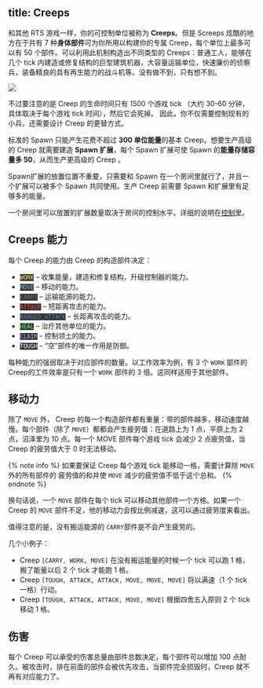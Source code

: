 title: Creeps
---

和其他 RTS 游戏一样，你的可控制单位被称为 **Creeps**。但是 Screeps 炫酷的地方在于共有 7 种**身体部件**可为你所用以构建你的专属 Creep，每个单位上最多可以有 50 个部件。可以利用此机制构造出不同类型的 Creeps：普通工人，能够在几个 tick 内建造或修复结构的巨型建筑机器，大容量运输单位，快速廉价的侦察兵，装备精良的具有再生能力的战斗机等。没有做不到，只有想不到。

![](img/bodyparts.png)

不过要注意的是 Creep 的生命时间只有 1500 个游戏 tick （大约 30-60 分钟，具体取决于每个游戏 tick 时间），然后它会死掉。 因此，你不仅需要控制现有的小兵，还需要设计 Creep 的更替方式。

标准的 Spawn 只能产生花费不超过 **300 单位能量**的基本 Creep。想要生产高级的 Creep 就需要建造 **Spawn 扩展**，每个 Spawn 扩展可使 Spawn 的**能量存储容量多 50**，从而生产更高级的 Creep 。

Spawn扩展的放置位置不重要，只需要和 Spawn 在一个房间里就行了，并且一个扩展可以被多个 Spawn 共同使用。生产 Creep 前需要 Spawn 和扩展里有足够多的能量。

一个房间里可以放置的扩展数量取决于房间的控制水平。详细的说明在[控制](/control.html)里。

## Creeps 能力

每个 Creep 的能力由 Creep 的构造部件决定：

*   <code style="background: #333; color: #ffe56d;">WORK</code> – 收集能量，建造和修复结构，升级控制器的能力。
*   <code style="background: #333; color: #a9b7c6;">MOVE</code> – 移动的能力。
*   <code style="background: #333; color: #777;">CARRY</code> – 运输能源的能力。
*   <code style="background: #333; color: #f93842;">ATTACK</code> – 短距离攻击的能力。
*   <code style="background: #333; color: #5d80b2;">RANGED_ATTACK</code> – 长距离攻击的能力。
*   <code style="background: #333; color: #65fd62;">HEAL</code> – 治疗其他单位的能力。
*   <code style="background: #333; color: #b99cfb;">CLAIM</code> - 控制领土的能力。
*   <code style="background: #333; color: #fff;">TOUGH</code> – “空”部件的唯一作用是防御。


每种能力的强弱取决于对应部件的数量。以工作效率为例，有 3 个 `WORK` 部件的Creep的工件效率是只有一个 `WORK` 部件的 3 倍。这同样适用于其他部件。

## 移动力

除了 `MOVE` 外， Creep 的每一个构造部件都有重量：带的部件越多，移动速度越慢。每个部件（除了 `MOVE`）都都会产生疲劳值：在道路上为 1 点，平原上为 2 点，沼泽里为 10 点。每一个 MOVE 部件每个游戏 tick 会减少 2  点疲劳值，当 Creep 的疲劳值大于 0 时无法移动。

{% note info %}
如果要保证 Creep 每个游戏 tick 能移动一格，需要计算除 `MOVE` 外的所有部件的 疲劳值的和并使 `MOVE` 减少的疲劳值不低于这个总和。
{% endnote %}

换句话说，一个 `MOVE` 部件在每个 tick 可以移动其他部件一个方格。如果一个 Creep 的 `MOVE` 部件不足，他的移动力会按比例减速，这可以通过疲劳度来看出。


值得注意的是，没有搬运能源的 `CARRY`部件是不会产生疲劳的。

几个小例子：

*   Creep `[CARRY, WORK, MOVE]` 在没有搬运能量的时候一个 tick 可以跑 1 格，搬了能量以后 2 个 tick 才能跑 1 格。
*   Creep `[TOUGH, ATTACK, ATTACK, MOVE, MOVE, MOVE]` 将以满速（1 个 tick 一格）行动。
*   Creep `[TOUGH, ATTACK, ATTACK, MOVE, MOVE]` 根据四舍五入原则 2 个 tick 移动 1 格。

## 伤害

每个 Creep 可以承受的伤害总量由部件总数决定，每个部件可以增加 100 点耐久。被攻击时，排在前面的部件会被优先攻击，当部件完全损毁时，Creep 就不再有对应能力了。

